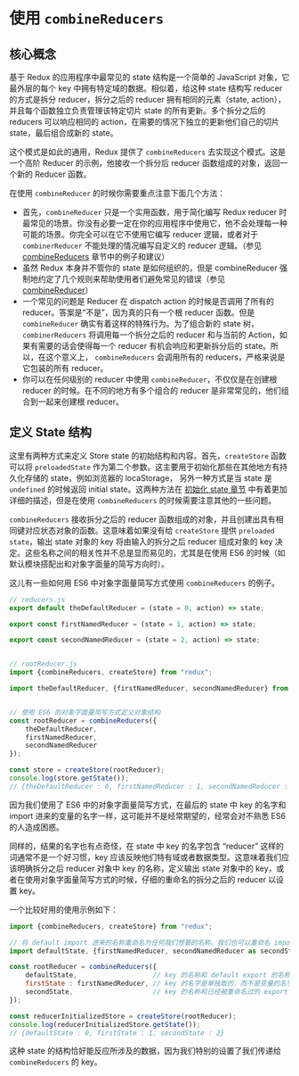 # 使用 `combineReducers`

## 核心概念

基于 Redux 的应用程序中最常见的 state 结构是一个简单的 JavaScript 对象，它最外层的每个 key 中拥有特定域的数据。相似着，给这种 state 结构写 reducer 的方式是拆分 reducer，拆分之后的 reducer 拥有相同的元素（state, action），并且每个函数独立负责管理该特定切片 state 的所有更新。多个拆分之后的 reducers 可以响应相同的 action，在需要的情况下独立的更新他们自己的切片 state，最后组合成新的 state。

这个模式是如此的通用，Redux 提供了 `combineReducers` 去实现这个模式。这是一个高阶 Reducer 的示例，他接收一个拆分后 reducer 函数组成的对象，返回一个新的 Reducer 函数。

在使用 `combineReducer` 的时候你需要重点注意下面几个方法：

* 首先，`combineReducer` 只是一个实用函数，用于简化编写 Redux reducer 时最常见的场景。你没有必要一定在你的应用程序中使用它，他不会处理每一种可能的场景。你完全可以在它不使用它编写 reducer 逻辑，或者对于 `combinerReducer` 不能处理的情况编写自定义的 reducer 逻辑。（参见 [combineReducers](./BeyondCombineReducers.md) 章节中的例子和建议）
* 虽然 Redux 本身并不管你的 state 是如何组织的，但是 combineReducer 强制地约定了几个规则来帮助使用者们避免常见的错误（参见 [combineReducer](../../api/combineReducers.md)）
* 一个常见的问题是 Reducer 在 dispatch action 的时候是否调用了所有的 reducer。答案是“不是”，因为真的只有一个根 reducer 函数。但是 `combineReducer` 确实有着这样的特殊行为。为了组合新的 state 树，`combinerReducers` 将调用每一个拆分之后的 reducer 和与当前的 Action，如果有需要的话会使得每一个 reducer 有机会响应和更新拆分后的 state。所以，在这个意义上， `combineReducers` 会调用所有的 reducers，严格来说是它包装的所有 reducer。
* 你可以在任何级别的 reducer 中使用 `combineReducer`，不仅仅是在创建根 reducer 的时候。在不同的地方有多个组合的 reducer 是非常常见的，他们组合到一起来创建根 reducer。

## 定义 State 结构
这里有两种方式来定义 Store state 的初始结构和内容。首先，`createStore` 函数可以将 `preloadedState` 作为第二个参数。这主要用于初始化那些在其他地方有持久化存储的 state，例如浏览器的 locaStorage， 另外一种方式是当 state 是 `undefined` 的时候返回 initial state。这两种方法在 [初始化 state 章节](./InitializingState.md) 中有着更加详细的描述，但是在使用 `combineReducers` 的时候需要注意其他的一些问题。

`combineReducers` 接收拆分之后的 reducer 函数组成的对象，并且创建出具有相同键对应状态对象的函数。这意味着如果没有给 `createStore` 提供 `preloaded state`，输出 state 对象的 key 将由输入的拆分之后 reducer 组成对象的 key 决定。这些名称之间的相关性并不总是显而易见的，尤其是在使用 ES6 的时候（如默认模块搭配出和对象字面量的简写方向时）。

这儿有一些如何用 ES6 中对象字面量简写方式使用 `combineReducers` 的例子。

``` javascript
// reducers.js
export default theDefaultReducer = (state = 0, action) => state;

export const firstNamedReducer = (state = 1, action) => state;

export const secondNamedReducer = (state = 2, action) => state;


// rootReducer.js
import {combineReducers, createStore} from "redux";

import theDefaultReducer, {firstNamedReducer, secondNamedReducer} from "./reducers";


// 使用 ES6 的对象字面量简写方式定义对象结构
const rootReducer = combineReducers({
    theDefaultReducer,
    firstNamedReducer,
    secondNamedReducer
});

const store = createStore(rootReducer);
console.log(store.getState());
// {theDefaultReducer : 0, firstNamedReducer : 1, secondNamedReducer : 2}
```
因为我们使用了 ES6 中的对象字面量简写方式，在最后的 state 中 key 的名字和 import 进来的变量的名字一样，这可能并不是经常期望的，经常会对不熟悉 ES6 的人造成困惑。

同样的，结果的名字也有点奇怪，在 state 中 key 的名字包含 “reducer” 这样的词通常不是一个好习惯，key 应该反映他们特有域或者数据类型。这意味着我们应该明确拆分之后 reducer 对象中 key 的名称，定义输出 state 对象中的 key，或者在使用对象字面量简写方式的时候，仔细的重命名的拆分之后的 reducer 以设置 key。

一个比较好用的使用示例如下：

``` javascript
import {combineReducers, createStore} from "redux";

// 将 default import 进来的名称重命名为任何我们想要的名称。我们也可以重命名 import 进来的名称。 
import defaultState, {firstNamedReducer, secondNamedReducer as secondState} from "./reducers";

const rootReducer = combineReducers({
    defaultState,                   // key 的名称和 default export 的名称一样
    firstState : firstNamedReducer, // key 的名字是单独取的，而不是变量的名字
    secondState,                    // key 的名称和已经被重命名过的 export 的名称一样
});

const reducerInitializedStore = createStore(rootReducer);
console.log(reducerInitializedStore.getState());
// {defaultState : 0, firstState : 1, secondState : 2}
```

这种 state 的结构恰好能反应所涉及的数据，因为我们特别的设置了我们传递给 `combineReducers` 的 key。

